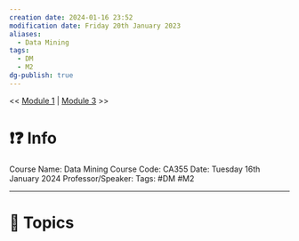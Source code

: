 ```yaml
---
creation date: 2024-01-16 23:52
modification date: Friday 20th January 2023
aliases:
  - Data Mining
tags:
  - DM
  - M2
dg-publish: true
---
```


<< [Module 1](Sem_6/Data_Mining/Notes/Module_1.md.md)  | [Module 3](Sem_6/Data_Mining/Notes/Module_3.md.md) >>

# ❗❓ Info
Course Name: Data Mining
Course Code: CA355
Date: Tuesday 16th January 2024
Professor/Speaker: 
Tags: #DM #M2

---
# 📃 Topics